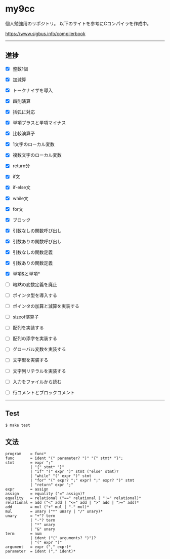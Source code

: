# my9cc

個人勉強用のリポジトリ。
以下のサイトを参考にCコンパイラを作成中。

https://www.sigbus.info/compilerbook

---

## 進捗

- [x] 整数1個
- [x] 加減算
- [x] トークナイザを導入
- [x] 四則演算
- [x] 括弧に対応
- [x] 単項プラスと単項マイナス
- [x] 比較演算子
- [x] 1文字のローカル変数
- [x] 複数文字のローカル変数
- [x] return分
- [x] if文
- [x] if-else文
- [x] while文
- [x] for文
- [x] ブロック
- [x] 引数なしの関数呼び出し
- [x] 引数ありの関数呼び出し
- [x] 引数なしの関数定義
- [x] 引数ありの関数定義
- [x] 単項&と単項*
- [ ] 暗黙の変数定義を廃止
- [ ] ポインタ型を導入する
- [ ] ポインタの加算と減算を実装する
- [ ] sizeof演算子
- [ ] 配列を実装する
- [ ] 配列の添字を実装する
- [ ] グローバル変数を実装する
- [ ] 文字型を実装する
- [ ] 文字列リテラルを実装する
- [ ] 入力をファイルから読む
- [ ] 行コメントとブロックコメント


---

## Test

```
$ make test
```


## 文法

```
program    = func*
func       = ident "(" parameter? ")" "{" stmt* "}";
stmt       = expr ";"
           | "{" stmt* "}"
           | "if" "(" expr ")" stmt ("else" stmt)?
           | "while" "(" expr ")" stmt
           | "for" "(" expr? ";" expr? ";" expr? ")" stmt
           | "return" expr ";"
expr       = assign
assign     = equality ("=" assign)?
equality   = relational ("==" relational | "!=" relational)*
relational = add ("<" add | "<=" add | ">" add | ">=" add)*
add        = mul ("+" mul | "-" mul)*
mul        = unary ("*" unary | "/" unary)*
unary      = "+"? term
           | "-"? term
           | "*" unary
           | "&" unary
term       = num
           | ident ("(" arguments? ")")?
           | "(" expr ")"
argument   = expr ("," expr)*
parameter  = ident ("," ident)*
```

